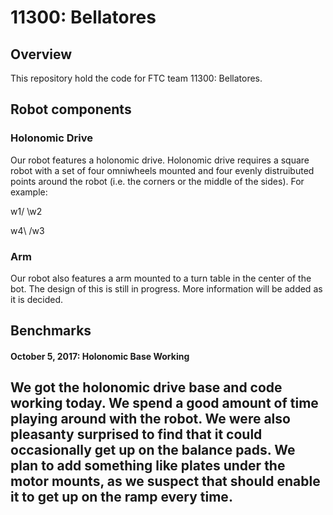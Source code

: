 # 11300: Bellatores 

## Overview
This repository hold the code for FTC team 11300: Bellatores.

## Robot components
### Holonomic Drive
Our robot features a holonomic drive. Holonomic drive requires a square robot
with a set of four omniwheels mounted and four evenly distruibuted points
around the robot (i.e. the corners or the middle of the sides). For example:

 w1/    \w2
 
 w4\    /w3

### Arm
Our robot also features a arm mounted to a turn table in the center of the bot.
The design of this is still in progress. More information will be added as it is
decided.

## Benchmarks
#### October 5, 2017: Holonomic Base Working
We got the holonomic drive base and code working today. We spend a good amount
of time playing around with the robot. We were also pleasanty surprised to find
that it could occasionally get up on the balance pads. We plan to add something
like plates under the motor mounts, as we suspect that should enable it to get
up on the ramp every time.
--------------------------------------------------------------------------------